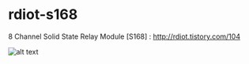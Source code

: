 # rdiot-s168
8 Channel Solid State Relay Module [S168] : http://rdiot.tistory.com/104

![alt text](http://cfile28.uf.tistory.com/image/2501F63457D242BE375B21)

